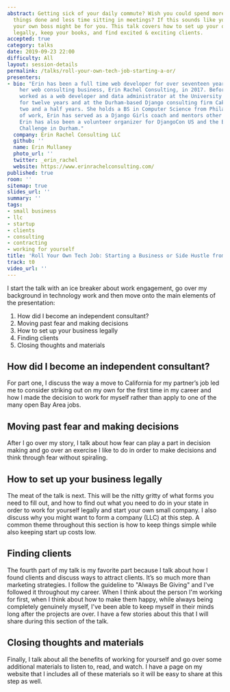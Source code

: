 ```yaml
---
abstract: Getting sick of your daily commute? Wish you could spend more time getting
  things done and less time sitting in meetings? If this sounds like you, becoming
  your own boss might be for you. This talk covers how to set up your own business
  legally, keep your books, and find excited & exciting clients.
accepted: true
category: talks
date: 2019-09-23 22:00
difficulty: All
layout: session-details
permalink: /talks/roll-your-own-tech-job-starting-a-or/
presenters:
- bio: "Erin has been a full time web developer for over seventeen years. She formed
    her web consulting business, Erin Rachel Consulting, in 2017. Before that, she
    worked as a web developer and data administrator at the University of Pennsylvania
    for twelve years and at the Durham-based Django consulting firm Caktus Group for
    two and a half years. She holds a BS in Computer Science from Philadelphia University.\r\n\r\nOutside
    of work, Erin has served as a Django Girls coach and mentors other women in tech.
    Erin has also been a volunteer organizer for DjangoCon US and the Bull City Vegan
    Challenge in Durham."
  company: Erin Rachel Consulting LLC
  github: ''
  name: Erin Mullaney
  photo_url: ''
  twitter: _erin_rachel
  website: https://www.erinrachelconsulting.com/
published: true
room: ''
sitemap: true
slides_url: ''
summary: ''
tags:
- small business
- llc
- startup
- clients
- consulting
- contracting
- working for yourself
title: 'Roll Your Own Tech Job: Starting a Business or Side Hustle from Scratch'
track: t0
video_url: ''
---
```


I start the talk with an ice breaker about work engagement, go over my background in technology work and then move onto the main elements of the presentation:

1. How did I become an independent consultant?
2. Moving past fear and making decisions
3. How to set up your business legally
4. Finding clients
5. Closing thoughts and materials

How did I become an independent consultant?
--------------------------------------------------------------------

For part one, I discuss the way a move to California for my partner’s job led me to consider striking out on my own for the first time in my career and how I made the decision to work for myself rather than apply to one of the many open Bay Area jobs.

Moving past fear and making decisions
---------------------------------------------------------

After I go over my story, I talk about how fear can play a part in decision making and go over an exercise I like to do in order to make decisions and think through fear without spiraling.

How to set up your business legally
---------------------------------------------------

The meat of the talk is next. This will be the nitty gritty of what forms you need to fill out, and how to find out what you need to do in your state in order to work for yourself legally and start your own small company. I also discuss why you might want to form a company (LLC) at this step. A common theme throughout this section is how to keep things simple while also keeping start up costs low.

Finding clients
---------------------

The fourth part of my talk is my favorite part because I talk about how I found clients and discuss ways to attract clients. It’s so much more than marketing strategies. I follow the guideline to "Always Be Giving" and I've followed it throughout my career. When I think about the person I'm working for first, when I think about how to make them happy, while always being completely genuinely myself, I've been able to keep myself in their minds long after the projects are over. I have a few stories about this that I will share during this section of the talk.


Closing thoughts and materials
----------------------------------------------

Finally, I talk about all the benefits of working for yourself and go over some additional materials to listen to, read, and watch. I have a page on my website that I includes all of these materials so it will be easy to share at this step as well.